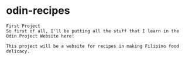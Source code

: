 # odin-recipes

    First Project
    So first of all, I'll be putting all the stuff that I learn in the Odin Project Website here!

    This project will be a website for recipes in making Filipino food delicacy.